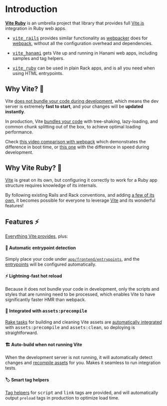 [library]: https://github.com/ElMassimo/vite_ruby
[vite_rails]: https://github.com/ElMassimo/vite_ruby/tree/main/vite_rails
[vite_hanami]: https://github.com/ElMassimo/vite_ruby/tree/main/vite_hanami
[plugin]: https://github.com/ElMassimo/vite_ruby/tree/main/vite-plugin-ruby
[vite]: https://vitejs.dev/
[webpacker]: https://github.com/rails/webpacker
[webpack]: https://github.com/webpack/webpack
[entrypoints]: /guide/development.html#entrypoints-⤵%EF%B8%8F
[deployment]: /guide/deployment
[rake tasks]: /guide/deployment.html#rake-tasks-⚙%EF%B8%8F
[recompile assets]: /guide/development.html#auto-build-🤖
[tag helpers]: /guide/rails.html#tag-helpers-🏷
[vite_rails]: https://github.com/ElMassimo/vite_ruby/tree/main/vite_rails
[vite_ruby]: https://github.com/ElMassimo/vite_ruby/tree/main/vite_ruby
[vite_hanami]: https://github.com/ElMassimo/vite_ruby/tree/main/vite_hanami
[no bundling]: https://vitejs.dev/guide/introduction.html#the-problem
[bundling]: https://vitejs.dev/guide/introduction.html#why-bundle-for-production

# Introduction

[__Vite Ruby__][library] is an umbrella project that library that provides full [Vite.js][vite] integration in Ruby web apps.

- <kbd>[vite_rails]</kbd> provides similar functionality as [webpacker] does for [webpack], without all the configuration overhead and dependencies.

- <kbd>[vite_hanami]</kbd> gets Vite up and running in Hanami web apps, including samples and tag helpers.

- <kbd>[vite_ruby]</kbd> can be used in plain Rack apps, and is all you need when using HTML entrypoints.


## Why Vite? 🤔

Vite [does not bundle your code during development][no bundling], which means the
dev server is extremely __fast to start__, and your changes will be __updated instantly__.

In production, Vite [bundles your code][bundling]
with tree-shaking, lazy-loading, and common chunk splitting out of the box, to achieve optimal loading performance.

Check [this video comparison with webpack](https://github.com/ElMassimo/jumpstart-vite)
which demonstrates the difference in boot time, or [this one](https://github.com/ElMassimo/pingcrm-vite/pull/1)
with the difference in speed during development.

## Why Vite Ruby? 🤔

[Vite] is great on its own, but configuring it correctly to work for a Ruby app structure requires knowledge of its internals.

By following existing Rails and Rack conventions, and adding [a few of its own][plugin], it becomes possible for everyone to leverage [Vite] and its wonderful features!

## Features ⚡️

[Everything Vite provides](https://vitejs.dev/guide/features.html), plus:

#### 🤖 Automatic entrypoint detection

  Simply place your code under [`app/frontend/entrypoints`][entrypoints], and the [entrypoints]
  will be configured automatically.

#### ⚡️ Lightning-fast hot reload

  Because it does not bundle your code in development, only the scripts and styles that are running need to be processed, which enables Vite to have significantly faster HMR than webpack.

#### 🚀 Integrated with <kbd>assets:precompile</kbd>

  [Rake tasks] for building and cleaning Vite assets are [automatically integrated][deployment]
  with <kbd>assets:precompile</kbd> and <kbd>assets:clean</kbd>, so deploying is straightforward.

#### 🏗 Auto-build when not running Vite

  When the development server is not running, it will automatically detect
  changes and [recompile assets] for you. Makes it seamless to run integration tests.

#### 🏷 Smart tag helpers

  [Tag helpers] for <kbd>script</kbd> and <kbd>link</kbd> tags are provided, and
  will automatically output `preload` tags in production to optimize load time.
